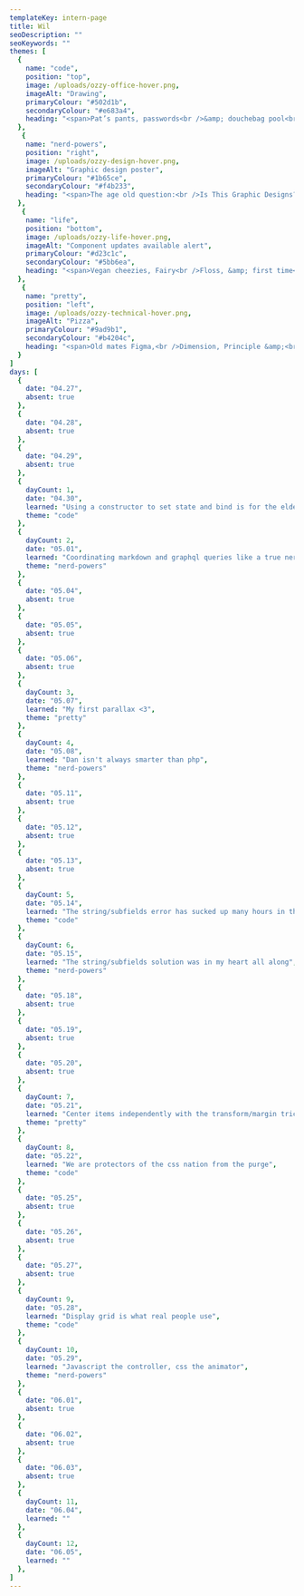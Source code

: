 ```yaml
---
templateKey: intern-page
title: Wil
seoDescription: ""
seoKeywords: ""
themes: [
  {
    name: "code",
    position: "top",
    image: /uploads/ozzy-office-hover.png,
    imageAlt: "Drawing",
    primaryColour: "#502d1b",
    secondaryColour: "#e683a4",
    heading: "<span>Pat’s pants, passwords<br />&amp; douchebag pool<br />table owners.</span>"
  },
   {
    name: "nerd-powers",
    position: "right",
    image: /uploads/ozzy-design-hover.png,
    imageAlt: "Graphic design poster",
    primaryColour: "#1b65ce",
    secondaryColour: "#f4b233",
    heading: "<span>The age old question:<br />Is This Graphic Designs?<br />(Hint: 5 degrees)</span>"
  },
   {
    name: "life",
    position: "bottom",
    image: /uploads/ozzy-life-hover.png,
    imageAlt: "Component updates available alert",
    primaryColour: "#d23c1c",
    secondaryColour: "#5bb6ea",
    heading: "<span>Vegan cheezies, Fairy<br />Floss, &amp; first time<br />birthday cakes.</span>"
  },
   {
    name: "pretty",
    position: "left",
    image: /uploads/ozzy-technical-hover.png,
    imageAlt: "Pizza",
    primaryColour: "#9ad9b1",
    secondaryColour: "#b4204c",
    heading: "<span>Old mates Figma,<br />Dimension, Principle &amp;<br />Pantone.</span>"
  }
]
days: [
  {
    date: "04.27",
    absent: true
  },
  {
    date: "04.28",
    absent: true
  },
  {
    date: "04.29",
    absent: true
  },
  {
    dayCount: 1, 
    date: "04.30",
    learned: "Using a constructor to set state and bind is for the elderly.",
    theme: "code"
  },
  { 
    dayCount: 2, 
    date: "05.01",
    learned: "Coordinating markdown and graphql queries like a true nerd",
    theme: "nerd-powers"
  },
  {
    date: "05.04",
    absent: true
  },
  {
    date: "05.05",
    absent: true
  },
  {
    date: "05.06",
    absent: true
  },
  {
    dayCount: 3, 
    date: "05.07",
    learned: "My first parallax <3",
    theme: "pretty"
  },
  {
    dayCount: 4, 
    date: "05.08",
    learned: "Dan isn't always smarter than php",
    theme: "nerd-powers"
  },
  {
    date: "05.11",
    absent: true
  },
  {
    date: "05.12",
    absent: true
  },
  {
    date: "05.13",
    absent: true
  },  
  {
    dayCount: 5, 
    date: "05.14",
    learned: "The string/subfields error has sucked up many hours in the developer community",
    theme: "code"
  },
  { 
    dayCount: 6, 
    date: "05.15",
    learned: "The string/subfields solution was in my heart all along",
    theme: "nerd-powers"
  },
  {
    date: "05.18",
    absent: true
  },
  {
    date: "05.19",
    absent: true
  },
  {
    date: "05.20",
    absent: true
  },  
  {
    dayCount: 7, 
    date: "05.21",
    learned: "Center items independently with the transform/margin trick",
    theme: "pretty"
  },
  { 
    dayCount: 8, 
    date: "05.22",
    learned: "We are protectors of the css nation from the purge",
    theme: "code"
  },
  {
    date: "05.25",
    absent: true
  },
  {
    date: "05.26",
    absent: true
  },
  {
    date: "05.27",
    absent: true
  },  
  {
    dayCount: 9, 
    date: "05.28",
    learned: "Display grid is what real people use",
    theme: "code"
  },
  { 
    dayCount: 10, 
    date: "05.29",
    learned: "Javascript the controller, css the animator",
    theme: "nerd-powers"
  },
  {
    date: "06.01",
    absent: true
  },
  {
    date: "06.02",
    absent: true
  },
  {
    date: "06.03",
    absent: true
  },  
  {
    dayCount: 11, 
    date: "06.04",
    learned: ""
  },
  { 
    dayCount: 12, 
    date: "06.05",
    learned: ""
  },
]
---
```

